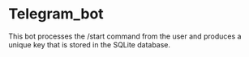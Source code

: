 # Telegram_bot
This bot processes the /start command from the user and produces a unique key that is stored in the SQLite database.
